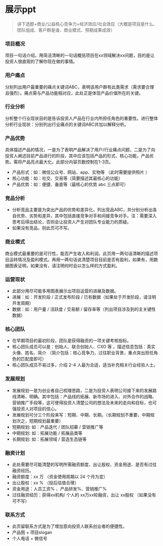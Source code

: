 # 展示ppt
> 讲下选题+商业/公益核心竞争力+经济效应/社会效应（大概是项目是什么、团队组成、客户群是谁、商业模式、预期成果成效）

### 项目概况

项目一句话介绍。用简洁清晰的一句话概括项目在xx领域解决xx问题，目的是让投资人很直观的了解你现在做的事情。

### 用户痛点

分别列出用户最重要的痛点关键词ABC，表明该用户群有此类需求（需求要合理且强烈）。痛点需与产品功能相对应，此处正是体现产品价值所在的关键。

### 行业分析

分析整个行业现状目的是告诉投资人产品在行业内所担任角色的重要性。进行整体分析行业现状：分别列出行业痛点的关键词ABC并加以解释分析。

### 产品优势

具体描述产品的情况，一是为了表明产品解决了用户/行业痛点问题，二是为了向投资人阐述目前产品进行的阶段，其中应该包括产品的形式、核心功能，产品优势。需将产品亮点最大化，此部分内容页数控制在1-3页。
-   产品形式：如：微信公众号、网站、app、实物等 （此时需要提供照片 ）
-   核心功能：如：社交、交易等（简要描述其最核心的功能）
-   产品优势：如：便捷、垂直等（最核心的优势 abc 三点即可）

### 竞品分析

- 分析竞品主要是为突出产品的优势和差异化，列出竞品ABC，并分别分析出各自优势、劣势和差异，其中包括直接竞争对手和间接竞争对手。注：需要深入思考后得出结论，否则会让投资人产生对团队专业能力的质疑。
- 如果没有竞品，则此页可不写。

### 商业模式

商业模式最重要的是可行性，能否产生收入和利润。此页用一两句话清晰的描述项目运转情况及盈利模式。再用一两句话说清楚项目目前是否有盈利，如果有，用数据图表证明，如果没有，请注明何时会以怎么样的方式盈利。

### 运营现状

-   此部分用尽可能多用图表展示出项目运营的进展及数据。
-   进展：如：开发阶段 / 正式发布阶段 / 已有数据（如果处于开发阶段，请注明开发周期）
-   数据：如：用户量 / 活跃度 / 交易额 / 留存率等（列出项目涉及到的主关键性数据）

###  核心团队

-   在早期项目的最初阶段，团队是获得融资的一项关键考核指标。
-   核心团队成员可以是：创始人、联合创始人、CXO 等 ，描述信息包括：真实头像、姓名、简介 （简介包括：核心竞争力，过往职业背景，重点突出担任角色的匹配度即可）
-   核心团队成员不易过多，介绍 2-4 人最为合适，适当补充相关行业经验人士。

### 发展规划

-   发展规划一是为创业者自己梳理思路，二是为投资人表明公司接下来的发展路线清晰、明确。其中包括：产品线的拓展、新市场的进入、对外合作的战略、营销推广手段等，这可使得投资人清楚公司的想法及未来的走向和目标，也可强投资人对项目的信心。
-   发展规划可分三个阶段来写：短期、中期、长期。（长期规划不重要，中期规划次之，短期规划最重要）
-   短期规划: 如：产品迭代 / 团队招募 / 营销推广等
-   中期规划: 如：拓展功能 / 拓展品类等
-   长期规划: 如：拓展领域 / 营造生态链等

### 融资计划

-   此处需要尽可能清楚的写明所需融资额度、出让股权、资金用途、是否有过往融资经历。
-   融资额度：xx 万 （资金使用周期以 24 个月为宜）
-   出让股权：xx % （投后估值合理）
-   资金用途：人员工资% 、产品研发%、营销推广%
-   过往融资经历：获得xx机构/ 个人的 xx万xx轮融资，出让 xx股权 （如果没有可不写）

### 联系方式

-   此页留联系方式是为了增加意向投资人联系创业者的便捷性。
-   产品图 + 项目slogan
-   个人电话 + 微信号